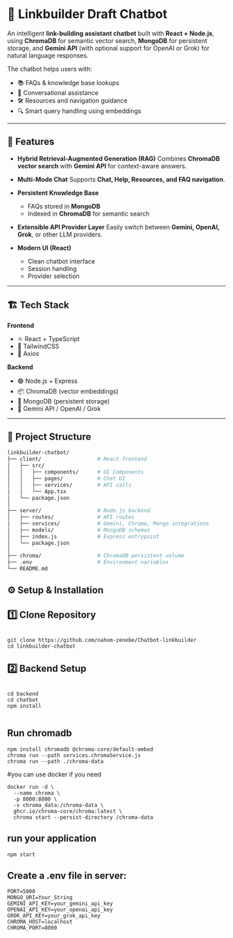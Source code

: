 # 📌 Linkbuilder Draft Chatbot

An intelligent **link-building assistant chatbot** built with **React + Node.js**, using **ChromaDB** for semantic vector search, **MongoDB** for persistent storage, and **Gemini API** (with optional support for OpenAI or Grok) for natural language responses.

The chatbot helps users with:
- 📚 FAQs & knowledge base lookups
- 💬 Conversational assistance
- 🛠️ Resources and navigation guidance
- 🔍 Smart query handling using embeddings

---

## 🚀 Features

- **Hybrid Retrieval-Augmented Generation (RAG)**
  Combines **ChromaDB vector search** with **Gemini API** for context-aware answers.

- **Multi-Mode Chat**
  Supports **Chat, Help, Resources, and FAQ navigation**.

- **Persistent Knowledge Base**
  - FAQs stored in **MongoDB**
  - Indexed in **ChromaDB** for semantic search

- **Extensible API Provider Layer**
  Easily switch between **Gemini, OpenAI, Grok**, or other LLM providers.

- **Modern UI (React)**
  - Clean chatbot interface
  - Session handling
  - Provider selection

---

## 🏗️ Tech Stack

**Frontend**
- ⚛️ React + TypeScript
- 🎨 TailwindCSS
- 🔄 Axios

**Backend**
- 🟢 Node.js + Express
- 📦 ChromaDB (vector embeddings)
- 🍃 MongoDB (persistent storage)
- 🤖 Gemini API / OpenAI / Grok

---

## 📂 Project Structure

```bash
linkbuilder-chatbot/
├── client/                  # React frontend
│   ├── src/
│   │   ├── components/      # UI Components
│   │   ├── pages/           # Chat UI
│   │   ├── services/        # API calls
│   │   └── App.tsx
│   └── package.json
│
├── server/                  # Node.js backend
│   ├── routes/              # API routes
│   ├── services/            # Gemini, Chroma, Mongo integrations
│   ├── models/              # MongoDB schemas
│   ├── index.js             # Express entrypoint
│   └── package.json
│
├── chroma/                  # ChromaDB persistent volume
├── .env                     # Environment variables
└── README.md
```

## ⚙️ Setup & Installation

1️⃣ Clone Repository
---
```

git clone https://github.com/nahom-zenebe/Chatbot-linkbuilder
cd linkbuilder-chatbot 

```


2️⃣ Backend Setup
---

 ```

cd backend 
cd chatbot
npm install


```
## Run chromadb
```
npm install chromadb @chroma-core/default-embed
chroma run --path services.chromaService.js
chroma run --path ./chroma-data
```
#you can use docker if you need
```
docker run -d \
  --name chroma \
  -p 8000:8000 \
  -v chroma_data:/chroma-data \
  ghcr.io/chroma-core/chroma:latest \
  chroma start --persist-directory /chroma-data

```
## run your application
```
npm start
```

## Create a .env file in server:

```
PORT=5000
MONGO_URI=Your_String
GEMINI_API_KEY=your_gemini_api_key
OPENAI_API_KEY=your_openai_api_key  
GROK_API_KEY=your_grok_api_key       
CHROMA_HOST=localhost
CHROMA_PORT=8000

```
